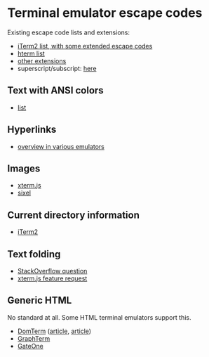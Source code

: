 
# Terminal emulator escape codes



Existing escape code lists and extensions:

* [iTerm2 list, with some extended escape codes](https://www.iterm2.com/documentation-escape-codes.html)
* [hterm list](https://github.com/chromium/hterm/blob/master/doc/ControlSequences.md)
* [other extensions](http://vim.wikia.com/wiki/Change_cursor_shape_in_different_modes)
* superscript/subscript: [here](https://stackoverflow.com/questions/42473819/are-there-ansi-escape-sequences-for-superscript-and-subscript)


## Text with ANSI colors

* [list](https://stackoverflow.com/questions/4842424/list-of-ansi-color-escape-sequences)


## Hyperlinks

* [overview in various emulators](https://gist.github.com/egmontkob/eb114294efbcd5adb1944c9f3cb5feda)


## Images

* [xterm.js](https://github.com/xtermjs/xterm.js/issues/614)
* [sixel](https://github.com/saitoha/libsixel)


## Current directory information

* [iTerm2](https://gitlab.com/gnachman/iterm2/issues/3939)


## Text folding

* [StackOverflow question](https://stackoverflow.com/questions/52812618/ansi-escape-sequence-for-collapsing-folding-text-maybe-hierarchically)
* [xterm.js feature request](https://github.com/xtermjs/xterm.js/issues/1875)


## Generic HTML

No standard at all.
Some HTML terminal emulators support this.

* [DomTerm](https://domterm.org/) ([article](https://opensource.com/article/18/1/introduction-domterm-terminal-emulator), [article](https://lwn.net/Articles/670062/))
* [GraphTerm](https://github.com/mitotic/graphterm)
* [GateOne](https://github.com/liftoff/GateOne)
